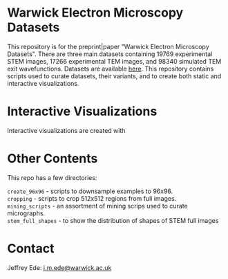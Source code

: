 # Warwick Electron Microscopy Datasets

This repository is for the preprint|paper "Warwick Electron Microscopy Datasets". There are three main datasets containing 19769 experimental STEM images, 17266 experimental TEM images, and 98340 simulated TEM exit wavefunctions. Datasets are available [here](https://warwick.ac.uk/fac/sci/physics/research/condensedmatt/microscopy/research/machinelearning/). This repository contains scripts used to curate datasets, their variants, and to create both static and interactive visualizations.

# Interactive Visualizations

Interactive visualizations are created with 

# Other Contents

This repo has a few directories:

`create_96x96` - scripts to downsample examples to 96x96.  
`cropping` - scripts to crop 512x512 regions from full images.  
`mining_scripts` - an assortment of mining scrips used to curate micrographs.  
`stem_full_shapes` - to show the distribution of shapes of STEM full images

# Contact

Jeffrey Ede: j.m.ede@warwick.ac.uk
